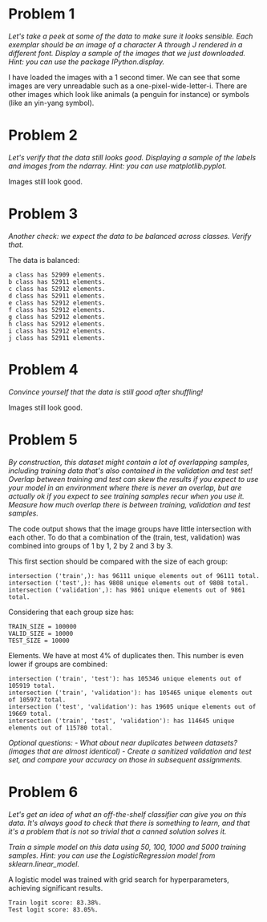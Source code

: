 # Problem 1

*Let's take a peek at some of the data to make sure it looks sensible. Each exemplar should be an image of a character A through J rendered in a different font. Display a sample of the images that we just downloaded. Hint: you can use the package IPython.display.* 

I have loaded the images with a 1 second timer. We can see that some images are very unreadable such as a one-pixel-wide-letter-i. There are other images which look like animals (a penguin for instance) or symbols (like an yin-yang symbol).

# Problem 2

*Let's verify that the data still looks good. Displaying a sample of the labels and images from the ndarray. Hint: you can use matplotlib.pyplot.*

Images still look good.

# Problem 3

*Another check: we expect the data to be balanced across classes. Verify that.*

The data is balanced:

    a class has 52909 elements.
    b class has 52911 elements.
    c class has 52912 elements.
    d class has 52911 elements.
    e class has 52912 elements.
    f class has 52912 elements.
    g class has 52912 elements.
    h class has 52912 elements.
    i class has 52912 elements.
    j class has 52911 elements.

# Problem 4

*Convince yourself that the data is still good after shuffling!*

Images still look good.

# Problem 5

*By construction, this dataset might contain a lot of overlapping samples, including training data that's also contained in the validation and test set! Overlap between training and test can skew the results if you expect to use your model in an environment where there is never an overlap, but are actually ok if you expect to see training samples recur when you use it. Measure how much overlap there is between training, validation and test samples.*

The code output shows that the image groups have little intersection with each other.
To do that a combination of the (train, test, validation) was combined into groups of 1 by 1, 2 by 2 and 3 by 3.

This first section should be compared with the size of each group:

    intersection ('train',): has 96111 unique elements out of 96111 total.
    intersection ('test',): has 9808 unique elements out of 9808 total.
    intersection ('validation',): has 9861 unique elements out of 9861 total.

Considering that each group size has:

    TRAIN_SIZE = 100000
    VALID_SIZE = 10000
    TEST_SIZE = 10000

Elements. We have at most 4% of duplicates then. This number is even lower if groups are combined:


    intersection ('train', 'test'): has 105346 unique elements out of 105919 total.
    intersection ('train', 'validation'): has 105465 unique elements out of 105972 total.
    intersection ('test', 'validation'): has 19605 unique elements out of 19669 total.
    intersection ('train', 'test', 'validation'): has 114645 unique elements out of 115780 total.

*Optional questions: - What about near duplicates between datasets? (images that are almost identical) - Create a sanitized validation and test set, and compare your accuracy on those in subsequent assignments.*

# Problem 6

*Let's get an idea of what an off-the-shelf classifier can give you on this data. It's always good to check that there is something to learn, and that it's a problem that is not so trivial that a canned solution solves it.*

*Train a simple model on this data using 50, 100, 1000 and 5000 training samples. Hint: you can use the LogisticRegression model from sklearn.linear_model.*

A logistic model was trained with grid search for hyperparameters, achieving significant results.

    Train logit score: 83.38%.
    Test logit score: 83.05%.
